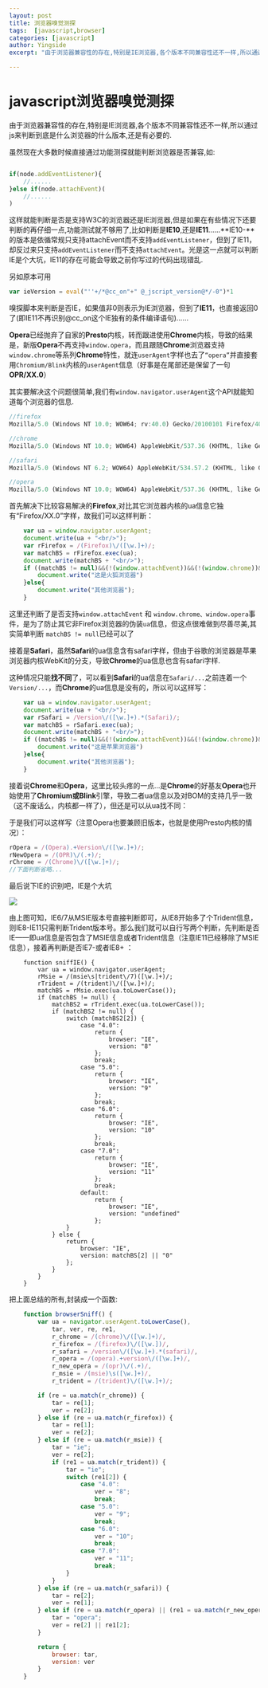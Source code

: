 ```yaml
---
layout: post
title: 浏览器嗅觉测探
tags:  [javascript,browser]
categories: [javascript]
author: Yingside
excerpt: "由于浏览器兼容性的存在,特别是IE浏览器,各个版本不同兼容性还不一样,所以通过js来判断到底是什么浏览器的什么版本,还是有必要的"

---
```


# javascript浏览器嗅觉测探

由于浏览器兼容性的存在,特别是IE浏览器,各个版本不同兼容性还不一样,所以通过js来判断到底是什么浏览器的什么版本,还是有必要的.

虽然现在大多数时候直接通过功能测探就能判断浏览器是否兼容,如:

```javascript

if(node.addEventListener){
	//......
}else if(node.attachEvent)(
	//......
)

```

这样就能判断是否是支持W3C的浏览器还是IE浏览器,但是如果在有些情况下还要判断的再仔细一点,功能测试就不够用了,比如判断是**IE10**,还是**IE11**......**IE10-**的版本是依循常规只支持attachEvent而不支持`addEventListener`，但到了IE11，却反过来只支持`addEventListener`而不支持`attachEvent`。光是这一点就可以判断IE是个大坑，IE11的存在可能会导致之前你写过的代码出现错乱.

另如原本可用

```javascript
var ieVersion = eval("''+/*@cc_on"+" @_jscript_version@*/-0")*1
```

嗅探脚本来判断是否IE，如果值非0则表示为IE浏览器，但到了**IE11**，也直接返回0了(即IE11不再识别@cc_on这个IE独有的条件编译语句)......

**Opera**已经抛弃了自家的**Presto**内核，转而跟进使用**Chrome**内核，导致的结果是，新版**Opera**不再支持`window.opera`，而且跟随**Chrome**浏览器支持`window.chrome`等系列**Chrome**特性，就连`userAgent`字样也去了`“opera”`并直接套用`Chromium/Blink`内核的`userAgent`信息（好事是在尾部还是保留了一句**OPR/XX.0**）




其实要解决这个问题很简单,我们有`window.navigator.userAgent`这个API就能知道每个浏览器的信息.

```javascript
//firefox
Mozilla/5.0 (Windows NT 10.0; WOW64; rv:40.0) Gecko/20100101 Firefox/40.0

//chrome
Mozilla/5.0 (Windows NT 10.0; WOW64) AppleWebKit/537.36 (KHTML, like Gecko) Chrome/44.0.2403.130 Safari/537.36

//safari
Mozilla/5.0 (Windows NT 6.2; WOW64) AppleWebKit/534.57.2 (KHTML, like Gecko) Version/5.1.7 Safari/534.57.2

//opera
Mozilla/5.0 (Windows NT 10.0; WOW64) AppleWebKit/537.36 (KHTML, like Gecko) Chrome/46.0.2490.71 Safari/537.36 OPR/33.0.1990.43

```

首先解决下比较容易解决的**Firefox**,对比其它浏览器内核的ua信息它独有“Firefox/XX.0”字样，故我们可以这样判断：

```javascript
    var ua = window.navigator.userAgent;
    document.write(ua + "<br/>");
    var rFirefox = /(Firefox)\/([\w.]+)/;
    var matchBS = rFirefox.exec(ua);
    document.write(matchBS + "<br/>");
    if ((matchBS != null)&&(!(window.attachEvent))&&(!(window.chrome))&&(!(window.opera))) {
        document.write("这是火狐浏览器")
    }else{
        document.write("其他浏览器");
    }

```

这里还判断了是否支持`window.attachEvent` 和 `window.chrome、window.opera`事件，是为了防止其它非Firefox浏览器的伪装`ua`信息，但这点很难做到尽善尽美,其实简单判断 `matchBS != null`已经可以了

接着是**Safari**，虽然**Safari**的ua信息含有safari字样，但由于谷歌的浏览器是苹果浏览器内核WebKit的分支，导致**Chrome**的ua信息也含有safari字样.

这种情况只能**找不同**了，可以看到**Safari**的ua信息在`Safari/...`之前连着一个`Version/...`，而**Chrome**的ua信息是没有的，所以可以这样写：

```javascript
    var ua = window.navigator.userAgent;
    document.write(ua + "<br/>");
    var rSafari = /Version\/([\w.]+).*(Safari)/;
    var matchBS = rSafari.exec(ua);
    document.write(matchBS + "<br/>");
    if ((matchBS != null)&&(!(window.attachEvent))&&(!(window.chrome))&&(!(window.opera))) {
        document.write("这是苹果浏览器")
    }else{
        document.write("其他浏览器");
    }
```

接着说**Chrome**和**Opera**，这里比较头疼的一点...是**Chrome**的好基友**Opera**也开始使用了**Chromium或Blink**引擎，导致二者ua信息以及对BOM的支持几乎一致（这不废话么，内核都一样了），但还是可以从ua找不同：

于是我们可以这样写（注意Opera也要兼顾旧版本，也就是使用Presto内核的情况）：

```javascript
rOpera = /(Opera).+Version\/([\w.]+)/; 
rNewOpera = /(OPR)\/(.+)/;
rChrome = /(Chrome)\/([\w.]+)/;
//下面判断省略...
```

最后说下IE的识别吧，IE是个大坑

![](/assets/images/2015-10-29-browser-sniffing.png)

由上图可知，IE6/7从MSIE版本号直接判断即可，从IE8开始多了个Trident信息，则IE8-IE11只需判断Trident版本号。那么我们就可以自行写两个判断，先判断是否IE——即ua信息是否包含了MSIE信息或者Trident信息（注意IE11已经移除了MSIE信息），接着再判断是否IE7-或者IE8+ ：

```
	function sniffIE() {
		var ua = window.navigator.userAgent;
		rMsie = /(msie\s|trident\/7)([\w.]+)/;
		rTrident = /(trident)\/([\w.]+)/;
		matchBS = rMsie.exec(ua.toLowerCase());
		if (matchBS != null) {
			matchBS2 = rTrident.exec(ua.toLowerCase());
			if (matchBS2 != null) {
				switch (matchBS2[2]) {
					case "4.0":
						return {
							browser: "IE",
							version: "8"
						};
						break;
					case "5.0":
						return {
							browser: "IE",
							version: "9"
						};
						break;
					case "6.0":
						return {
							browser: "IE",
							version: "10"
						};
						break;
					case "7.0":
						return {
							browser: "IE",
							version: "11"
						};
						break;
					default:
						return {
							browser: "IE",
							version: "undefined"
						};
				}
			} else {
				return {
					browser: "IE",
					version: matchBS[2] || "0"
				};
			}
		}
	}
```

把上面总结的所有,封装成一个函数:

```javascript
    function browserSniff() {
		var ua = navigator.userAgent.toLowerCase(),
			tar, ver, re, re1,
			r_chrome = /(chrome)\/([\w.]+)/,
			r_firefox = /(firefox)\/([\w.])/,
			r_safari = /version\/([\w.]+).*(safari)/,
			r_opera = /(opera).+version\/([\w.]+)/,
			r_new_opera = /(opr)\/(.+)/,
			r_msie = /(msie)\s([\w.]+)/,
			r_trident = /(trident)\/([\w.]+)/;

		if (re = ua.match(r_chrome)) {
			tar = re[1];
			ver = re[2];
		} else if (re = ua.match(r_firefox)) {
			tar = re[1];
			ver = re[2];
		} else if (re = ua.match(r_msie)) {
			tar = "ie";
			ver = re[2];
			if (re1 = ua.match(r_trident)) {
				tar = "ie";
				switch (re1[2]) {
					case "4.0":
						ver = "8";
						break;
					case "5.0":
						ver = "9";
						break;
					case "6.0":
						ver = "10";
						break;
					case "7.0":
						ver = "11";
						break;
				}
			}
		} else if (re = ua.match(r_safari)) {
			tar = re[2];
			ver = re[1];
		} else if (re = ua.match(r_opera) || (re1 = ua.match(r_new_opera))) {
			tar = "opera";
			ver = re[2] || re1[2];
		}

		return {
			browser: tar,
			version: ver
		}
	}
```

